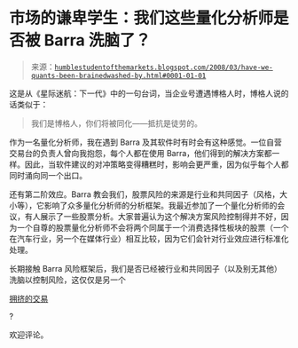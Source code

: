 <!--yml

分类：未分类

日期：2024-05-18 01:12:03

-->

# 市场的谦卑学生：我们这些量化分析师是否被 Barra 洗脑了？

> 来源：[`humblestudentofthemarkets.blogspot.com/2008/03/have-we-quants-been-brainedwashed-by.html#0001-01-01`](https://humblestudentofthemarkets.blogspot.com/2008/03/have-we-quants-been-brainedwashed-by.html#0001-01-01)

这是从《星际迷航：下一代》中的一句台词，当企业号遭遇博格人时，博格人说的话类似于：

> 我们是博格人，你们将被同化——抵抗是徒劳的。

作为一名量化分析师，我在遇到 Barra 及其软件时有时会有这种感觉。一位自营交易台的负责人曾向我抱怨，每个人都在使用 Barra，他们得到的解决方案都一样。因此，当软件建议的对冲策略变得糟糕时，影响会更严重，因为似乎每个人都同时涌向同一个出口。

还有第二阶效应。Barra 教会我们，股票风险的来源是行业和共同因子（风格，大小等），它影响了众多量化分析师的分析框架。我最近参加了一个量化分析师的会议，有人展示了一些股票分析。大家普遍认为这个解决方案风险控制得并不好，因为一个自尊的股票量化分析师不会将两个同属于一个消费选择性板块的股票（一个在汽车行业，另一个在媒体行业）相互比较，因为它们会针对行业效应进行标准化处理。

长期接触 Barra 风险框架后，我们是否已经被行业和共同因子（以及别无其他）洗脑以控制风险，这仅仅是另一个

[拥挤的交易](http://humblestudentofthemarkets.blogspot.com/2008/01/are-quants-victims-of-their-own-success.html)

?

欢迎评论。
